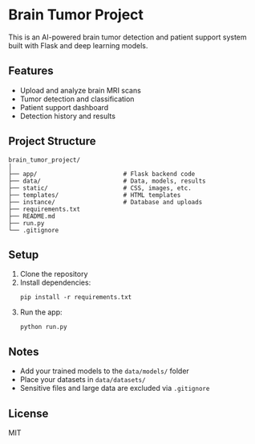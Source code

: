 # Brain Tumor Project

This is an AI-powered brain tumor detection and patient support system built with Flask and deep learning models.

## Features
- Upload and analyze brain MRI scans
- Tumor detection and classification
- Patient support dashboard
- Detection history and results

## Project Structure
```
brain_tumor_project/
│
├── app/                        # Flask backend code
├── data/                       # Data, models, results
├── static/                     # CSS, images, etc.
├── templates/                  # HTML templates
├── instance/                   # Database and uploads
├── requirements.txt
├── README.md
├── run.py
└── .gitignore
```

## Setup
1. Clone the repository
2. Install dependencies:
   ```
   pip install -r requirements.txt
   ```
3. Run the app:
   ```
   python run.py
   ```

## Notes
- Add your trained models to the `data/models/` folder
- Place your datasets in `data/datasets/`
- Sensitive files and large data are excluded via `.gitignore`

## License
MIT
